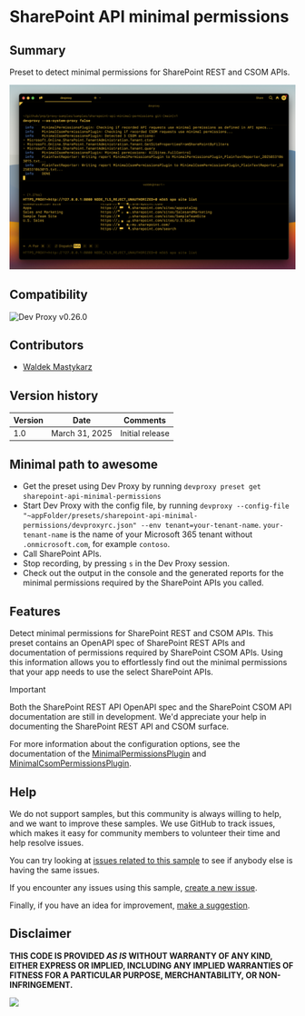 # SharePoint API minimal permissions

## Summary

Preset to detect minimal permissions for SharePoint REST and CSOM APIs.

![Dev Proxy showing minimal permissions required to call SharePoint CSOM APIs](assets/sharepoint-minimal-csom-permissions.png)

## Compatibility

![Dev Proxy v0.26.0](https://aka.ms/devproxy/badge/v0.26.0)

## Contributors

- [Waldek Mastykarz](https://github.com/waldekmastykarz)

## Version history

Version|Date|Comments
-------|----|--------
1.0|March 31, 2025|Initial release

## Minimal path to awesome

- Get the preset using Dev Proxy by running `devproxy preset get sharepoint-api-minimal-permissions`
- Start Dev Proxy with the config file, by running `devproxy --config-file "~appFolder/presets/sharepoint-api-minimal-permissions/devproxyrc.json" --env tenant=your-tenant-name`. `your-tenant-name` is the name of your Microsoft 365 tenant without `.onmicrosoft.com`, for example `contoso`.
- Call SharePoint APIs.
- Stop recording, by pressing `s` in the Dev Proxy session.
- Check out the output in the console and the generated reports for the minimal permissions required by the SharePoint APIs you called.

## Features

Detect minimal permissions for SharePoint REST and CSOM APIs. This preset contains an OpenAPI spec of SharePoint REST APIs and documentation of permissions required by SharePoint CSOM APIs. Using this information allows you to effortlessly find out the minimal permissions that your app needs to use the select SharePoint APIs.

> [!IMPORTANT]  
> Both the SharePoint REST API OpenAPI spec and the SharePoint CSOM API documentation are still in development. We'd appreciate your help in documenting the SharePoint REST API and CSOM surface.

For more information about the configuration options, see the documentation of the [MinimalPermissionsPlugin](https://learn.microsoft.com/microsoft-cloud/dev/dev-proxy/technical-reference/minimalpermissionsplugin) and [MinimalCsomPermissionsPlugin](https://learn.microsoft.com/microsoft-cloud/dev/dev-proxy/technical-reference/minimalcsompermissionsplugin).

## Help

We do not support samples, but this community is always willing to help, and we want to improve these samples. We use GitHub to track issues, which makes it easy for  community members to volunteer their time and help resolve issues.

You can try looking at [issues related to this sample](https://github.com/pnp/proxy-samples/issues?q=label%3A%22sample%3A%sharepoint-api-minimal-permissions%22) to see if anybody else is having the same issues.

If you encounter any issues using this sample, [create a new issue](https://github.com/pnp/proxy-samples/issues/new).

Finally, if you have an idea for improvement, [make a suggestion](https://github.com/pnp/proxy-samples/issues/new).

## Disclaimer

**THIS CODE IS PROVIDED *AS IS* WITHOUT WARRANTY OF ANY KIND, EITHER EXPRESS OR IMPLIED, INCLUDING ANY IMPLIED WARRANTIES OF FITNESS FOR A PARTICULAR PURPOSE, MERCHANTABILITY, OR NON-INFRINGEMENT.**

![](https://m365-visitor-stats.azurewebsites.net/SamplesGallery/pnp-devproxy-sharepoint-api-minimal-permissions)
